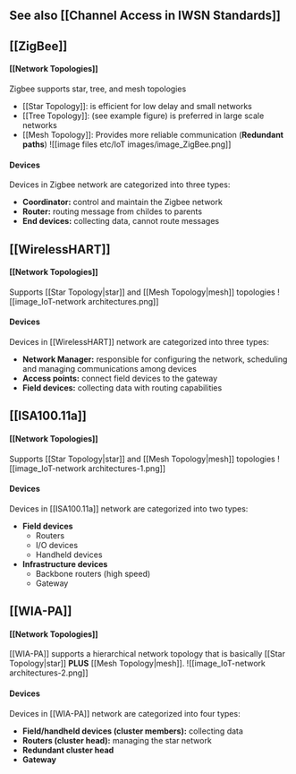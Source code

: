 ## See also [[Channel Access in IWSN Standards]]
## [[ZigBee]]
#### [[Network Topologies]]
Zigbee supports star, tree, and mesh topologies
- [[Star Topology]]: is efficient for low delay and small networks
- [[Tree Topology]]: (see example figure) is preferred in large scale networks
- [[Mesh Topology]]: Provides more reliable communication (**Redundant paths**)
![[image files etc/IoT images/image_ZigBee.png]]
#### Devices
Devices in Zigbee network are categorized into three types:
- **Coordinator:** control and maintain the Zigbee network
- **Router:** routing message from childes to parents
- **End devices:** collecting data, cannot route messages

## [[WirelessHART]]
#### [[Network Topologies]]
Supports [[Star Topology|star]] and [[Mesh Topology|mesh]] topologies 
![[image_IoT-network architectures.png]]
#### Devices
Devices in [[WirelessHART]] network are categorized into three types:
- **Network Manager:** responsible for configuring the network, scheduling and managing communications among devices
- **Access points:** connect field devices to the gateway
- **Field devices:** collecting data with routing capabilities

## [[ISA100.11a]]
#### [[Network Topologies]]
Supports [[Star Topology|star]] and [[Mesh Topology|mesh]] topologies 
![[image_IoT-network architectures-1.png]]
#### Devices
Devices in [[ISA100.11a]] network are categorized into two types:
- **Field devices**
	- Routers
	- I/O devices
	- Handheld devices
- **Infrastructure devices**
	- Backbone routers (high speed)
	- Gateway


## [[WIA-PA]]
#### [[Network Topologies]]
[[WIA-PA]] supports a hierarchical network topology that is basically [[Star Topology|star]] **PLUS** [[Mesh Topology|mesh]].
![[image_IoT-network architectures-2.png]]
#### Devices
Devices in [[WIA-PA]] network are categorized into four types:
- **Field/handheld devices (cluster members):** collecting data
- **Routers (cluster head):** managing the star network
- **Redundant cluster head**
- **Gateway**